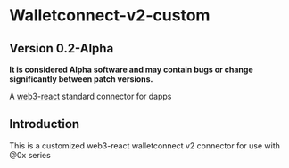 # Walletconnect-v2-custom

## Version 0.2-Alpha

**It is considered Alpha software and may contain bugs or change significantly between patch versions.**

A [web3-react](https://github.com/NoahZinsmeister/web3-react/) standard connector for dapps

## Introduction

This is a customized web3-react walletconnect v2 connector for use with @0x series
